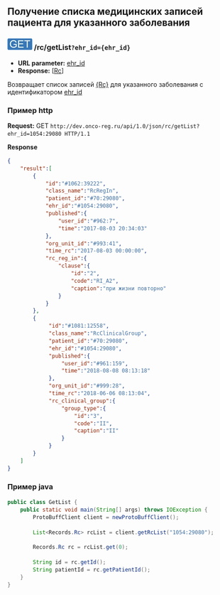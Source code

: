 ## Получение списка медицинских записей пациента для указанного заболевания

### ![GET](../../../img/get.png) /rc/getList`?ehr_id={ehr_id}`
* **URL parameter:** [ehr_id](../../../types/types.md#com.siams.med.api.Rc)
* **Response:** [[Rc](../../../types/types.md#com.siams.med.api.Rc)]

Возвращает список записей [{Rc}](../../../types/types.md#com.siams.med.api.Rc) для указанного заболевания c идентификатором [ehr_id](../../../types/types.md#com.siams.med.api.Rc)

### Пример http

**Request:** GET `http://dev.onco-reg.ru/api/1.0/json/rc/getList?ehr_id=1054:29080 HTTP/1.1`

**Response**
```json
{
    "result":[
        {
            "id":"#1062:39222",
            "class_name":"RcRegIn",
            "patient_id":"#70:29080",
            "ehr_id":"#1054:29080",
            "published":{
                "user_id":"#962:7",
                "time":"2017-08-03 20:34:03"
            },
            "org_unit_id":"#993:41",
            "time_rc":"2017-08-03 00:00:00",
            "rc_reg_in":{
                "clause":{
                    "id":"2",
                    "code":"RI_A2",
                    "caption":"при жизни повторно"
                }
            }
        },
        {
             "id":"#1081:12558",
             "class_name":"RcClinicalGroup",
             "patient_id":"#70:29080",
             "ehr_id":"#1054:29080",
             "published":{
                 "user_id":"#961:159",
                 "time":"2018-08-08 08:13:18"
             },
             "org_unit_id":"#999:28",
             "time_rc":"2018-06-06 08:13:04",
             "rc_clinical_group":{
                 "group_type":{
                     "id":"3",
                     "code":"II",
                     "caption":"II"
                 }
             }
        }
    ]
}
```


### Пример java

```java
public class GetList {
    public static void main(String[] args) throws IOException {
        ProtoBuffClient client = newProtoBuffClient();

        List<Records.Rc> rcList = client.getRcList("1054:29080");

        Records.Rc rc = rcList.get(0);

        String id = rc.getId();
        String patientId = rc.getPatientId();
    }
}
```

